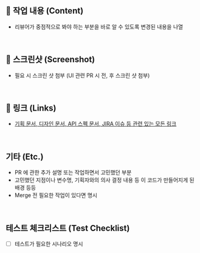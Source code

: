 ## 🔎 작업 내용 (Content)

- 리뷰어가 중점적으로 봐야 하는 부분을 바로 알 수 있도록 변경된 내용을 나열

<br>

## 📸 스크린샷 (Screenshot)

- 필요 시 스크린 샷 첨부 (UI 관련 PR 시 전, 후 스크린 샷 첨부)

<br>

## 🔗 링크 (Links)

- [기획 문서, 디자인 문서, API 스펙 문서, JIRA 이슈 등 관련 있는 모든 링크](https://twinny.io)

<br>

## 기타 (Etc.)

- PR 에 관한 추가 설명 또는 작업하면서 고민했던 부분
- 고민했던 지점이나 변수명, 기획자와의 의사 결정 내용 등 이 코드가 만들어지게 된 배경 등등
- Merge 전 필요한 작업이 있다면 명시

<br>

## 테스트 체크리스트 (Test Checklist)

- [ ] 테스트가 필요한 시나리오 명시

<br>
